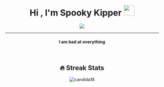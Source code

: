

<!--
**SpookyKipper/SpookyKipper** is a ✨ _special_ ✨ repository because its `README.md` (this file) appears on your GitHub profile.

Here are some ideas to get you started:

- 🔭 I’m currently working on ...
- 🌱 I’m currently learning ...
- 👯 I’m looking to collaborate on ...
- 🤔 I’m looking for help with ...
- 💬 Ask me about ...
- 📫 How to reach me: ...
- 😄 Pronouns: ...
- ⚡ Fun fact: ...
-->


<h1 align="center">Hi , I'm Spooky Kipper <img src="https://media.giphy.com/media/hvRJCLFzcasrR4ia7z/giphy.gif" width="35"></h1>

<p align="center">
 <!-- <a href="https://github.com/DenverCoder1/readme-typing-svg">--><img src="https://readme-typing-svg.herokuapp.com?font=&duration=3500&pause=1000&color=B262FE&center=true&width=500&lines=I'm+Interested+in+JavaScript%2C+PHP;I'm+Interested+in+Web+Development">
</p>
<hr/>

<h4 align="center">I am bad at everything</h4>
<br>

<h2 align="center"> 🔥 Streak Stats </h2>
<p align="center"><img src="https://github-readme-streak-stats.herokuapp.com?user=SpookyKipper&theme=shades-of-purple&ring=DD2727&fire=DD2727" alt="candida18"  /></p>
